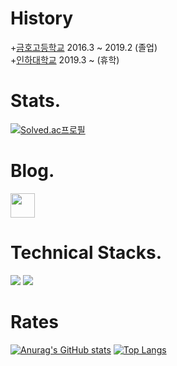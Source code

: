 # History
+<a href="http://kumho.gen.hs.kr">금호고등학교</a> 2016.3 ~ 2019.2 (졸업)
<br/>
+<a href="https://www.inha.ac.kr/kr/index.do">인하대학교</a> 2019.3 ~ (휴학)
<br/>
# Stats.
[![Solved.ac프로필](http://mazassumnida.wtf/api/mini/generate_badge?boj=hemahero)](https://solved.ac/hemahero)

# Blog.

<a href="https://hemahero.tistory.com"><img src="https://t1.daumcdn.net/tistory_admin/static/top/favicon.ico" width="39px" height ="39px"></a>
# Technical Stacks.
<img src="https://img.shields.io/badge/Python-3776AB?style=for-the-badge&logo=Python&logoColor=white">
<img src="https://img.shields.io/badge/C++-00599C?style=for-the-badge&logo=Cplusplus&logoColor=white">


# Rates
[![Anurag's GitHub stats](https://github-readme-stats.vercel.app/api?username=hemaher0)](https://github.com/hemaher0/github-readme-stats)
[![Top Langs](https://github-readme-stats.vercel.app/api/top-langs/?username=hemaher0&layout=compact)](https://github.com/hemaher0/github-readme-stats)
